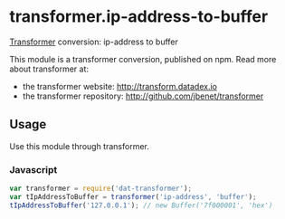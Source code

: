# transformer.ip-address-to-buffer

[Transformer](http://github.com/jbenet/transformer) conversion: ip-address to buffer

This module is a transformer conversion, published on npm. Read more about transformer at:

- the transformer website: <http://transform.datadex.io>
- the transformer repository: <http://github.com/jbenet/transformer>

## Usage

Use this module through transformer.

### Javascript

```js
var transformer = require('dat-transformer');
var tIpAddressToBuffer = transformer('ip-address', 'buffer');
tIpAddressToBuffer('127.0.0.1'); // new Buffer('7f000001', 'hex')
```
